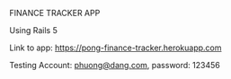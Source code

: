 FINANCE TRACKER APP

Using Rails 5

Link to app: https://pong-finance-tracker.herokuapp.com

Testing Account: phuong@dang.com, password: 123456
